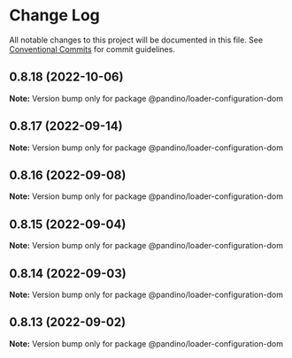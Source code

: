 # Change Log

All notable changes to this project will be documented in this file.
See [Conventional Commits](https://conventionalcommits.org) for commit guidelines.

## 0.8.18 (2022-10-06)

**Note:** Version bump only for package @pandino/loader-configuration-dom

## 0.8.17 (2022-09-14)

**Note:** Version bump only for package @pandino/loader-configuration-dom

## 0.8.16 (2022-09-08)

**Note:** Version bump only for package @pandino/loader-configuration-dom

## 0.8.15 (2022-09-04)

**Note:** Version bump only for package @pandino/loader-configuration-dom

## 0.8.14 (2022-09-03)

**Note:** Version bump only for package @pandino/loader-configuration-dom

## 0.8.13 (2022-09-02)

**Note:** Version bump only for package @pandino/loader-configuration-dom
